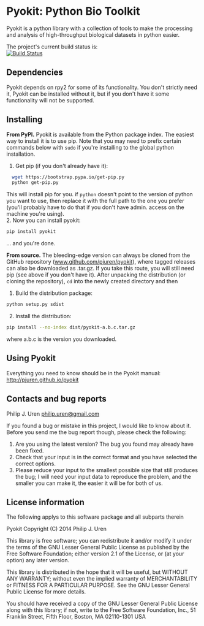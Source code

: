 Pyokit: Python Bio Toolkit
==========================

Pyokit is a python library with a collection of tools to make the processing
and analysis of high-throughput biological datasets in python easier.

The project's current build status is:  
[![Build Status](https://travis-ci.org/pjuren/pyokit.svg?branch=master)](https://travis-ci.org/pjuren/pyokit)

Dependencies
------------
Pyokit depends on rpy2 for some of its functionality. You don't strictly
need it, Pyokit can be installed without it, but if you don't have it some
functionality will not be supported.

Installing
----------
**From PyPI.** Pyokit is available from the Python package index. The easiest
way to install it is to use pip. Note that you may need to prefix certain
commands below with ```sudo``` if you're installing to the global python
installation.

1. Get pip (if you don't already have it):
```bash
  wget https://bootstrap.pypa.io/get-pip.py
  python get-pip.py
```
This will install pip for you. if ```python``` doesn't point to the version of
python you want to use, then replace it with the full path to the one you prefer
(you'll probably have to do that if you don't have admin. access on the machine
you're using).  
2. Now you can install pyokit:
```bash
pip install pyokit
```
... and you're done.

**From source.** The bleeding-edge version can always be cloned from the GitHub
repository (www.github.com/pjuren/pyokit), where tagged releases can also be
downloaded as .tar.gz. If you take this route, you will still need pip (see
above if you don't have it). After unpacking the distribution (or cloning the
repository), ```cd``` into the newly created directory and then
1. Build the distribution package:
```bash
python setup.py sdist
```
2. Install the distribution:
```bash
pip install --no-index dist/pyokit-a.b.c.tar.gz
```
where a.b.c is the version you downloaded.

Using Pyokit
------------
Everything you need to know should be in the Pyokit manual:
http://pjuren.github.io/pyokit

Contacts and bug reports
------------------------
Philip J. Uren
philip.uren@gmail.com

If you found a bug or mistake in this project, I would like to know about it.
Before you send me the bug report though, please check the following:

1. Are you using the latest version? The bug you found may already have been
   fixed.
2. Check that your input is in the correct format and you have selected the
   correct options.
3. Please reduce your input to the smallest possible size that still produces
   the bug; I will need your input data to reproduce the problem, and the
   smaller you can make it, the easier it will be for both of us.

License information
-------------------

  The following applys to this software package and all subparts therein  

Pyokit Copyright (C) 2014 Philip J. Uren

This library is free software; you can redistribute it and/or modify it under
the terms of the GNU Lesser General Public License as published by the Free
Software Foundation; either version 2.1 of the License, or (at your option)
any later version.

This library is distributed in the hope that it will be useful, but WITHOUT
ANY WARRANTY; without even the implied warranty of MERCHANTABILITY or FITNESS
FOR A PARTICULAR PURPOSE. See the GNU Lesser General Public License for more
details.

You should have received a copy of the GNU Lesser General Public License along
with this library; if not, write to the Free Software Foundation, Inc., 51
Franklin Street, Fifth Floor, Boston, MA 02110-1301 USA
